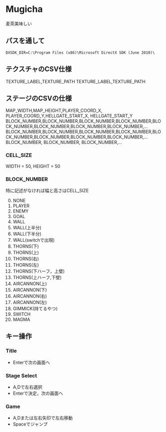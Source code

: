 # Mugicha
麦茶美味しい

## パスを通して
`DXSDK_DIR=C:\Program Files (x86)\Microsoft DirectX SDK (June 2010)\`

## テクスチャのCSV仕様

TEXTURE_LABEL,TEXTURE_PATH
TEXTURE_LABEL,TEXTURE_PATH

## ステージのCSVの仕様

MAP_WIDTH,MAP_HEIGHT,PLAYER_COORD_X, PLAYER_COORD_Y,HELLGATE_START_X, HELLGATE_START_Y
BLOCK_NUMBER,BLOCK_NUMBER,BLOCK_NUMBER,BLOCK_NUMBER,BLOCK_NUMBER,BLOCK_NUMBER,BLOCK_NUMBER,BLOCK_NUMBER,...
BLOCK_NUMBER,BLOCK_NUMBER,BLOCK_NUMBER,BLOCK_NUMBER,BLOCK_NUMBER,BLOCK_NUMBER,BLOCK_NUMBER,BLOCK_NUMBER,...
BLOCK_NUMBER,
BLOCK_NUMBER,
BLOCK_NUMBER,...

### CELL_SIZE

WIDTH = 50, HEIGHT = 50

### BLOCK_NUMBER

特に記述がなければ幅と高さはCELL_SIZE

0. NONE
1. PLAYER
2. ENEMY
3. GOAL
4. WALL
5. WALL(上半分)
6. WALL(下半分)
7. WALL(switchで出現)
11. THORNS(下)
12. THORNS(上)
13. THORNS(右)
14. THORNS(左)
15. THORNS(下ハーフ，上壁)
16. THORNS(上ハーフ,下壁)
21. AIRCANNON(上)
22. AIRCANNON(下)
23. AIRCANNON(右)
24. AIRCANNON(左)
31. GIMMICK(持てるやつ)
32. SWITCH
33. MAGMA

## キー操作

### Title
- Enterで次の画面へ

### Stage Select
- A,Dで左右選択
- Enterで決定，次の画面へ

### Game
- A,Dまたは左右矢印で左右移動
- Spaceでジャンプ